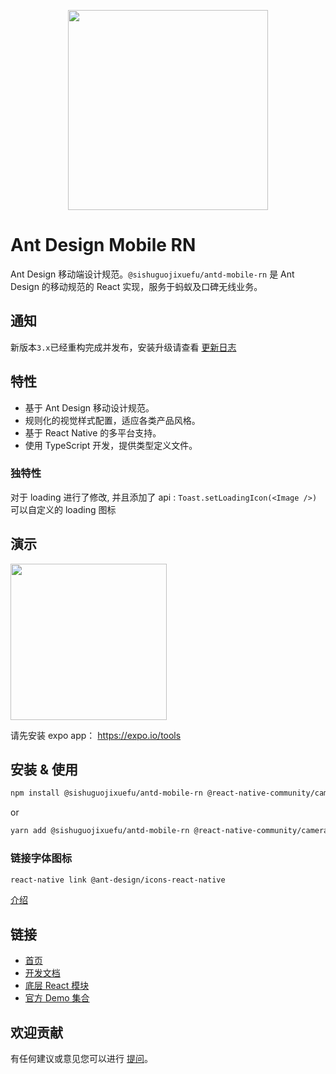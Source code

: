 <p align="center">
  <a href="http://rn.mobile.ant.design">
    <img width="320" src="https://zos.alipayobjects.com/rmsportal/wIjMDnsrDoPPcIV.png">
  </a>
</p>

# Ant Design Mobile RN

Ant Design 移动端设计规范。`@sishuguojixuefu/antd-mobile-rn` 是 Ant Design 的移动规范的 React 实现，服务于蚂蚁及口碑无线业务。

## 通知

新版本`3.x`已经重构完成并发布，安装升级请查看 [更新日志](https://rn.mobile.ant.design/changelog-cn)

## 特性

- 基于 Ant Design 移动设计规范。
- 规则化的视觉样式配置，适应各类产品风格。
- 基于 React Native 的多平台支持。
- 使用 TypeScript 开发，提供类型定义文件。

### 独特性

对于 loading 进行了修改, 并且添加了  api : 
`Toast.setLoadingIcon(<Image />)`  
可以自定义的 loading 图标

## 演示

<img width="250" src="https://user-images.githubusercontent.com/1698185/27175806-f0a8a7f0-51f2-11e7-85fb-4b7ea9f89e5b.png" />

请先安装 expo app： https://expo.io/tools

## 安装 & 使用

```bash
npm install @sishuguojixuefu/antd-mobile-rn @react-native-community/cameraroll --save
```

or

```bash
yarn add @sishuguojixuefu/antd-mobile-rn @react-native-community/cameraroll @ant-design/icons-react-native
```

### 链接字体图标

```bash
react-native link @ant-design/icons-react-native
```

[介绍](docs/react/introduce.zh-CN.md#安装)

## 链接

- [首页](http://rn.mobile.ant.design)
- [开发文档](development.zh-CN.md)
- [底层 React 模块](http://github.com/react-component)
- [官方 Demo 集合](https://github.com/ant-design/antd-mobile-samples)

## 欢迎贡献

有任何建议或意见您可以进行 [提问](http://github.com/ant-design/ant-design-mobile-rn/issues)。
